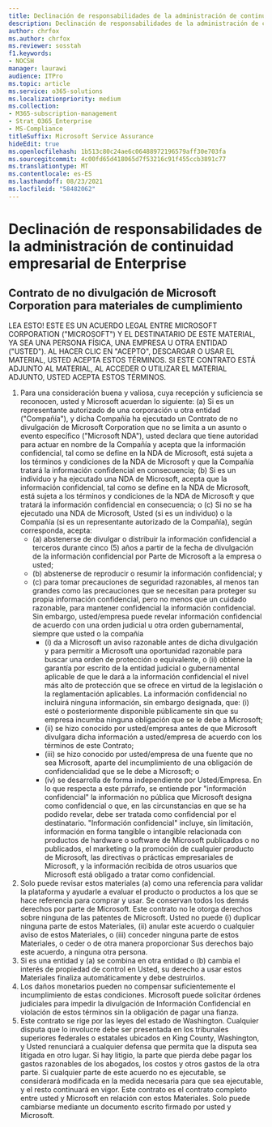 ```yaml
---
title: Declinación de responsabilidades de la administración de continuidad empresarial de Enterprise
description: Declinación de responsabilidades de la administración de continuidad empresarial de Enterprise
author: chrfox
ms.author: chrfox
ms.reviewer: sosstah
f1.keywords:
- NOCSH
manager: laurawi
audience: ITPro
ms.topic: article
ms.service: o365-solutions
ms.localizationpriority: medium
ms.collection:
- M365-subscription-management
- Strat_O365_Enterprise
- MS-Compliance
titleSuffix: Microsoft Service Assurance
hideEdit: true
ms.openlocfilehash: 1b513c80c24ae6c06488972196579aff30e703fa
ms.sourcegitcommit: 4c00fd65d418065d7f53216c91f455ccb3891c77
ms.translationtype: MT
ms.contentlocale: es-ES
ms.lasthandoff: 08/23/2021
ms.locfileid: "58482062"
---
```

# <a name="enterprise-business-continuity-management-legal-disclaimer"></a>Declinación de responsabilidades de la administración de continuidad empresarial de Enterprise

## <a name="microsoft-corporation-non-disclosure-agreement-for-compliance-materials"></a>Contrato de no divulgación de Microsoft Corporation para materiales de cumplimiento

LEA ESTO! ESTE ES UN ACUERDO LEGAL ENTRE MICROSOFT CORPORATION ("MICROSOFT") Y EL DESTINATARIO DE ESTE MATERIAL, YA SEA UNA PERSONA FÍSICA, UNA EMPRESA U OTRA ENTIDAD ("USTED"). AL HACER CLIC EN "ACEPTO", DESCARGAR O USAR EL MATERIAL, USTED ACEPTA ESTOS TÉRMINOS. SI ESTE CONTRATO ESTÁ ADJUNTO AL MATERIAL, AL ACCEDER O UTILIZAR EL MATERIAL ADJUNTO, USTED ACEPTA ESTOS TÉRMINOS.

1. Para una consideración buena y valiosa, cuya recepción y suficiencia se reconocen, usted y Microsoft acuerdan lo siguiente: (a) Si es un representante autorizado de una corporación u otra entidad ("Compañía"), y dicha Compañía ha ejecutado un Contrato de no divulgación de Microsoft Corporation que no se limita a un asunto o evento específico ("Microsoft NDA"),  usted declara que tiene autoridad para actuar en nombre de la Compañía y acepta que la información confidencial, tal como se define en la NDA de Microsoft, está sujeta a los términos y condiciones de la NDA de Microsoft y que la Compañía tratará la información confidencial en consecuencia; (b) Si es un individuo y ha ejecutado una NDA de Microsoft, acepta que la información confidencial, tal como se define en la NDA de Microsoft, está sujeta a los términos y condiciones de la NDA de Microsoft y que tratará la información confidencial en consecuencia; o (c) Si no se ha ejecutado una NDA de Microsoft, Usted (si es un individuo) o la Compañía (si es un representante autorizado de la Compañía), según corresponda, acepta: 
    - (a) abstenerse de divulgar o distribuir la información confidencial a terceros durante cinco (5) años a partir de la fecha de divulgación de la información confidencial por Parte de Microsoft a la empresa o usted; 
    - (b) abstenerse de reproducir o resumir la información confidencial; y 
    - (c) para tomar precauciones de seguridad razonables, al menos tan grandes como las precauciones que se necesitan para proteger su propia información confidencial, pero no menos que un cuidado razonable, para mantener confidencial la información confidencial. Sin embargo, usted/empresa puede revelar información confidencial de acuerdo con una orden judicial u otra orden gubernamental, siempre que usted o la compañía 
        - (i) da a Microsoft un aviso razonable antes de dicha divulgación y para permitir a Microsoft una oportunidad razonable para buscar una orden de protección o equivalente, o (ii) obtiene la garantía por escrito de la entidad judicial o gubernamental aplicable de que le dará a la información confidencial el nivel más alto de protección que se ofrece en virtud de la legislación o la reglamentación aplicables. La información confidencial no incluirá ninguna información, sin embargo designada, que: (i) esté o posteriormente disponible públicamente sin que su empresa incumba ninguna obligación que se le debe a Microsoft; 
        - (ii) se hizo conocido por usted/empresa antes de que Microsoft divulgara dicha información a usted/empresa de acuerdo con los términos de este Contrato;
        - (iii) se hizo conocido por usted/empresa de una fuente que no sea Microsoft, aparte del incumplimiento de una obligación de confidencialidad que se le debe a Microsoft; o
        - (iv) se desarrolla de forma independiente por Usted/Empresa. En lo que respecta a este párrafo, se entiende por "información confidencial" la información no pública que Microsoft designa como confidencial o que, en las circunstancias en que se ha podido revelar, debe ser tratada como confidencial por el destinatario. "Información confidencial" incluye, sin limitación, información en forma tangible o intangible relacionada con productos de hardware o software de Microsoft publicados o no publicados, el marketing o la promoción de cualquier producto de Microsoft, las directivas o prácticas empresariales de Microsoft, y la información recibida de otros usuarios que Microsoft está obligado a tratar como confidencial.
2. Solo puede revisar estos materiales (a) como una referencia para validar la plataforma y ayudarle a evaluar el producto o productos a los que se hace referencia para comprar y usar. Se conservan todos los demás derechos por parte de Microsoft. Este contrato no le otorga derechos sobre ninguna de las patentes de Microsoft. Usted no puede (i) duplicar ninguna parte de estos Materiales, (ii) anular este acuerdo o cualquier aviso de estos Materiales, o (iii) conceder ninguna parte de estos Materiales, o ceder o de otra manera proporcionar Sus derechos bajo este acuerdo, a ninguna otra persona. 
3. Si es una entidad y (a) se combina en otra entidad o (b) cambia el interés de propiedad de control en Usted, su derecho a usar estos Materiales finaliza automáticamente y debe destruirlos. 
4. Los daños monetarios pueden no compensar suficientemente el incumplimiento de estas condiciones.  Microsoft puede solicitar órdenes judiciales para impedir la divulgación de Información Confidencial en violación de estos términos sin la obligación de pagar una fianza.  
5. Este contrato se rige por las leyes del estado de Washington. Cualquier disputa que lo involucre debe ser presentada en los tribunales superiores federales o estatales ubicados en King County, Washington, y Usted renunciará a cualquier defensa que permita que la disputa sea litigada en otro lugar. Si hay litigio, la parte que pierda debe pagar los gastos razonables de los abogados, los costos y otros gastos de la otra parte. Si cualquier parte de este acuerdo no es ejecutable, se considerará modificada en la medida necesaria para que sea ejecutable, y el resto continuará en vigor. Este contrato es el contrato completo entre usted y Microsoft en relación con estos Materiales. Solo puede cambiarse mediante un documento escrito firmado por usted y Microsoft.

